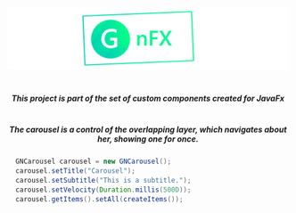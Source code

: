
<h1></h1>

<p align="center">
  <img src="src/logo.png"  />
</p>

<h1></h1>

<h5 align="center"> This project is part of the set of custom components created for JavaFx </h5>

<h1>

<h5 align="center"> 
  The carousel is a control of the overlapping layer, which navigates about her, showing one for once.
</h5>
</h1>

```java
  GNCarousel carousel = new GNCarousel();
  carousel.setTitle("Carousel");
  carousel.setSubtitle("This is a subtitle.");
  carousel.setVelocity(Duration.millis(500D));
  carousel.getItems().setAll(createItems());
```

